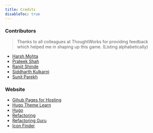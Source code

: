 ```yaml
---
title: Credits
disableToc: true
---
```


### Contributors

> Thanks to all colleagues at ThoughtWorks for providing feedback which helped me in shaping up this game.
(Listing alphabetically)

* [Harsh Mohta](https://github.com/harshvmo)
* [Prateek Shah](https://github.com/shahprateek1991)
* [Ranjit Shinde](https://github.com/ranjitshinde91)
* [Siddharth Kulkarni](https://github.com/sidcool1234)
* [Sunit Parekh](https://github.com/sunitparekh)


### Website 

* [Gihub Pages for Hosting](https://pages.github.com/)
* [Hugo Theme Learn](https://themes.gohugo.io/theme/hugo-theme-learn/en)
* [Hugo](https://gohugo.io/)
* [Refactoring](https://refactoring.com/)
* [Refactoring Guru](https://refactoring.guru/)
* [Icon Finder](https://www.iconfinder.com/)
